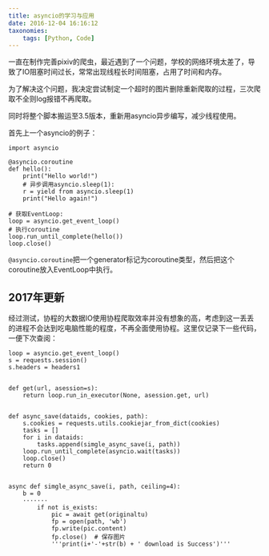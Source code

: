 ```yaml
---
title: asyncio的学习与应用
date: 2016-12-04 16:16:12
taxonomies:
    tags: [Python, Code]
---
```


一直在制作完善pixiv的爬虫，最近遇到了一个问题，学校的网络环境太差了，导致了IO阻塞时间过长，常常出现线程长时间阻塞，占用了时间和内存。

为了解决这个问题，我决定尝试制定一个超时的图片删除重新爬取的过程，三次爬取不全则log报错不再爬取。

同时将整个脚本搬运至3.5版本，重新用asyncio异步编写，减少线程使用。

<!-- more -->

首先上一个asyncio的例子：

``` python,linenos
import asyncio

@asyncio.coroutine
def hello():
    print("Hello world!")
    # 异步调用asyncio.sleep(1):
    r = yield from asyncio.sleep(1)
    print("Hello again!")

# 获取EventLoop:
loop = asyncio.get_event_loop()
# 执行coroutine
loop.run_until_complete(hello())
loop.close()
```

`@asyncio.coroutine`把一个generator标记为coroutine类型，然后把这个coroutine放入EventLoop中执行。

## 2017年更新

经过测试，协程的大数据IO使用协程爬取效率并没有想象的高，考虑到这一丢丢的进程不会达到吃电脑性能的程度，不再全面使用协程。这里仅记录下一些代码，一便下次查阅：

``` python,linenos
loop = asyncio.get_event_loop()
s = requests.session()
s.headers = headers1


def get(url, asession=s):
    return loop.run_in_executor(None, asession.get, url)


def async_save(dataids, cookies, path):
    s.cookies = requests.utils.cookiejar_from_dict(cookies)
    tasks = []
    for i in dataids:
        tasks.append(simgle_async_save(i, path))
    loop.run_until_complete(asyncio.wait(tasks))
    loop.close()
    return 0


async def simgle_async_save(i, path, ceiling=4):
    b = 0
    ·······
        if not is_exists:
            pic = await get(originaltu)
            fp = open(path, 'wb')
            fp.write(pic.content)
            fp.close()  # 保存图片
            '''print(i+'-'+str(b) + ' download is Success')'''
```